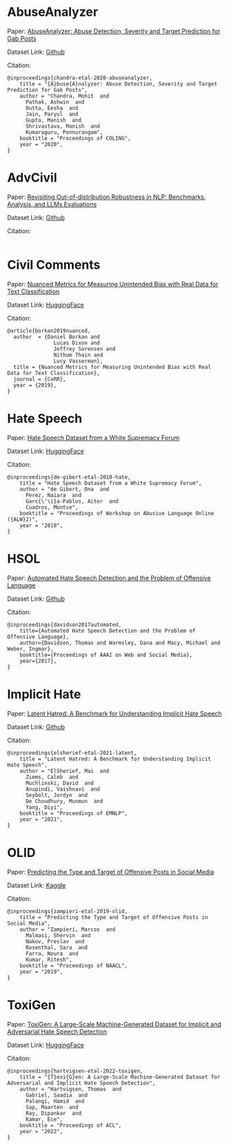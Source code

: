 # AbuseAnalyzer

Paper: [AbuseAnalyzer: Abuse Detection, Severity and Target Prediction for Gab Posts](https://arxiv.org/abs/2010.00038)

Dataset Link: [Github](https://github.com/mohit3011/AbuseAnalyzer)

Citation:
```
@inproceedings{chandra-etal-2020-abuseanalyzer,
    title = "{A}buse{A}nalyzer: Abuse Detection, Severity and Target Prediction for Gab Posts",
    author = "Chandra, Mohit  and
      Pathak, Ashwin  and
      Dutta, Eesha  and
      Jain, Paryul  and
      Gupta, Manish  and
      Shrivastava, Manish  and
      Kumaraguru, Ponnurangam",
    booktitle = "Proceedings of COLING",
    year = "2020",
}
```

# AdvCivil
Paper: [Revisiting Out-of-distribution Robustness in NLP: Benchmarks, Analysis, and LLMs Evaluations]()

Dataset Link: [Github]()

Citation:
```

```

# Civil Comments

Paper: [Nuanced Metrics for Measuring Unintended Bias with Real Data for Text Classification](https://arxiv.org/abs/1903.04561)

Dataset Link: [HuggingFace](https://huggingface.co/datasets/civil_comments)

Citation:
```
@article{borkan2019nuanced,
  author  = {Daniel Borkan and
               Lucas Dixon and
               Jeffrey Sorensen and
               Nithum Thain and
               Lucy Vasserman},
  title = {Nuanced Metrics for Measuring Unintended Bias with Real Data for Text Classification},
  journal = {CoRR},
  year = {2019},
}
```

# Hate Speech

Paper: [Hate Speech Dataset from a White Supremacy Forum](https://arxiv.org/abs/1809.04444)

Dataset Link: [HuggingFace](https://huggingface.co/datasets/hate_speech18)

Citation:
```
@inproceedings{de-gibert-etal-2018-hate,
    title = "Hate Speech Dataset from a White Supremacy Forum",
    author = "de Gibert, Ona  and
      Perez, Naiara  and
      Garc{\'\i}a-Pablos, Aitor  and
      Cuadros, Montse",
    booktitle = "Proceedings of Workshop on Abusive Language Online ({ALW}2)",
    year = "2018",
}
```

# HSOL

Paper: [Automated Hate Speech Detection and the Problem of Offensive Language](https://arxiv.org/abs/1703.04009)

Dataset Link: [Github](https://github.com/t-davidson/hate-speech-and-offensive-language/tree/master/data)

Citation:
```
@inproceedings{davidson2017automated,
    title={Automated Hate Speech Detection and the Problem of Offensive Language},   
    author={Davidson, Thomas and Warmsley, Dana and Macy, Michael and Weber, Ingmar}, 
    booktitle={Proceedings of AAAI on Web and Social Media}, 
    year={2017}, 
}
```

# Implicit Hate

Paper: [Latent Hatred: A Benchmark for Understanding Implicit Hate Speech](https://arxiv.org/abs/2109.05322v1)

Dataset Link: [Github](https://www.dropbox.com/s/24meryhqi1oo0xk/implicit-hate-corpus-nov-2021.zip?dl=0)

Citation:
```
@inproceedings{elsherief-etal-2021-latent,
    title = "Latent Hatred: A Benchmark for Understanding Implicit Hate Speech",
    author = "ElSherief, Mai  and
      Ziems, Caleb  and
      Muchlinski, David  and
      Anupindi, Vaishnavi  and
      Seybolt, Jordyn  and
      De Choudhury, Munmun  and
      Yang, Diyi",
    booktitle = "Proceedings of EMNLP",
    year = "2021",
}
```



# OLID

Paper: [Predicting the Type and Target of Offensive Posts in Social Media](https://arxiv.org/abs/1902.09666v2)

Dataset Link: [Kaggle](https://www.kaggle.com/datasets/feyzazkefe/olid-dataset)

Citation:
```
@inproceedings{zampieri-etal-2019-olid,
    title = "Predicting the Type and Target of Offensive Posts in Social Media",
    author = "Zampieri, Marcos  and
      Malmasi, Shervin  and
      Nakov, Preslav  and
      Rosenthal, Sara  and
      Farra, Noura  and
      Kumar, Ritesh",
    booktitle = "Proceedings of NAACL",
    year = "2019",
}
```


# ToxiGen

Paper: [ToxiGen: A Large-Scale Machine-Generated Dataset for Implicit and Adversarial Hate Speech Detection](https://arxiv.org/abs/2203.09509)

Dataset Link: [HuggingFace](https://huggingface.co/datasets/skg/toxigen-data)

Citaiton:
```
@inproceedings{hartvigsen-etal-2022-toxigen,
    title = "{T}oxi{G}en: A Large-Scale Machine-Generated Dataset for Adversarial and Implicit Hate Speech Detection",
    author = "Hartvigsen, Thomas  and
      Gabriel, Saadia  and
      Palangi, Hamid  and
      Sap, Maarten  and
      Ray, Dipankar  and
      Kamar, Ece",
    booktitle = "Proceedings of ACL",
    year = "2022",
}
```
